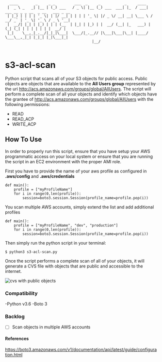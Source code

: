 ```
  ____        _     _ _         ___  _     _           _     ____                                  
 |  _ \ _   _| |__ | (_) ___   / _ \| |__ (_) ___  ___| |_  / ___|  ___ __ _ _ __  _ __   ___ _ __ 
 | |_) | | | | '_ \| | |/ __| | | | | '_ \| |/ _ \/ __| __| \___ \ / __/ _` | '_ \| '_ \ / _ \ '__|
 |  __/| |_| | |_) | | | (__  | |_| | |_) | |  __/ (__| |_   ___) | (_| (_| | | | | | | |  __/ |   
 |_|    \__,_|_.__/|_|_|\___|  \___/|_.__// |\___|\___|\__| |____/ \___\__,_|_| |_|_| |_|\___|_|   
                                        |__/                                                       
                                        
```

# s3-acl-scan
Python script that scans all of your S3 objects for public access. Public objects are objects that are available to the **All Users group** represented by the uri http://acs.amazonaws.com/groups/global/AllUsers. The script will perform a complete scan of all your objects and identify which objects have the grantee of http://acs.amazonaws.com/groups/global/AllUsers with the following permissions:

- READ
- READ_ACP
- WRITE_ACP

## How To Use
In order to properly run this script, ensure that you have setup your AWS programmatic access on your local system or ensure that you are running the script in an EC2 environment with the proper AMI role.

First you have to provide the name of your aws profile as configured in **.aws/config** and **.aws/credentials**
```
def main():
    profile = ["myProfileName"]
    for i in range(0,len(profile)):
        session=boto3.session.Session(profile_name=profile.pop(i))
```
You scan multiple AWS accounts, simply extend the list and add additional profiles

```
def main():
    profile = ["myProfileName", "dev", "production"]
    for i in range(0,len(profile)):
        session=boto3.session.Session(profile_name=profile.pop(i))
```

Then simply run the python script in your terminal:

` $ python3 s3-acl-scan.py `

Once the script performs a complete scan of all of your objects, it will generate a CVS file with objects that are public and accessible to the internet.

![cvs with public objects](https://jorgearuiz.net/wp-content/uploads/2019/08/csv-py.png)

### Compatibility

-Python v3.6
-Boto 3

### Backlog
- [ ] Scan objects in multiple AWS accounts

#### References

https://boto3.amazonaws.com/v1/documentation/api/latest/guide/configuration.html

